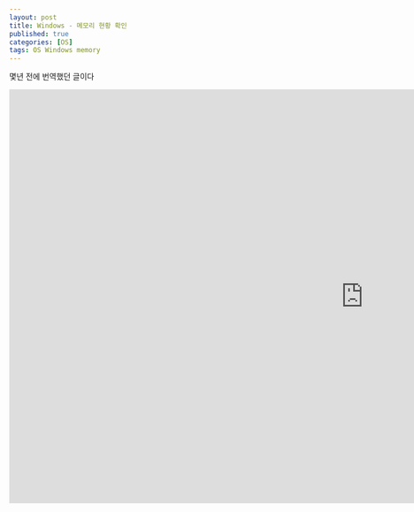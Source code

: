 ```yaml
---
layout: post
title: Windows - 메모리 현황 확인
published: true
categories: [OS]
tags: OS Windows memory
---
```

몇년 전에 번역했던 글이다  
  
<iframe src="https://docs.google.com/presentation/d/e/2PACX-1vQ1S8taMOf2EbOWZCXDV-5-DJnj13toxZ1lQ282kCF829s0lWf2G4v4G-D_jGhV2HqTrRAREtsrTFW8/embed?start=false&loop=false&delayms=3000" frameborder="0" width="1280" height="749" allowfullscreen="true" mozallowfullscreen="true" webkitallowfullscreen="true"></iframe>  
  